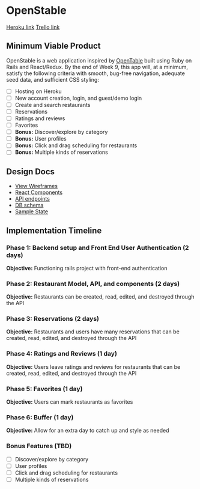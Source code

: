 # OpenStable

[Heroku link](#)
[Trello link](#)

## Minimum Viable Product

OpenStable is a web application inspired by [OpenTable](https://www.opentable.com) built using Ruby on Rails and React/Redux. By the end of Week 9, this app will, at a minimum, satisfy the following criteria with smooth, bug-free navigation, adequate seed data, and sufficient CSS styling:

- [ ] Hosting on Heroku
- [ ] New account creation, login, and guest/demo login
- [ ] Create and search restaurants
- [ ] Reservations
- [ ] Ratings and reviews
- [ ] Favorites
- [ ] **Bonus:** Discover/explore by category
- [ ] **Bonus:** User profiles
- [ ] **Bonus:** Click and drag scheduling for restaurants
- [ ] **Bonus:** Multiple kinds of reservations

## Design Docs
* [View Wireframes][wireframes]
* [React Components][components]
* [API endpoints][api-endpoints]
* [DB schema][schema]
* [Sample State][sample-state]

[wireframes]: wireframes
[components]: component-hierarchy.md
[sample-state]: sample-state.md
[api-endpoints]: api-endpoints.md
[schema]: schema.md

## Implementation Timeline
### Phase 1: Backend setup and Front End User Authentication (2 days)
**Objective:** Functioning rails project with front-end authentication

### Phase 2: Restaurant Model, API, and components (2 days)
**Objective:** Restaurants can be created, read, edited, and destroyed through the API

### Phase 3: Reservations (2 days)
**Objective:** Restaurants and users have many reservations that can be created, read, edited, and destroyed through the API

### Phase 4: Ratings and Reviews (1 day)
**Objective:** Users leave ratings and reviews for restaurants that can be created, read, edited, and destroyed through the API

### Phase 5: Favorites (1 day)
**Objective:** Users can mark restaurants as favorites

### Phase 6: Buffer (1 day)
**Objective:** Allow for an extra day to catch up and style as needed

### Bonus Features (TBD)
- [ ] Discover/explore by category
- [ ] User profiles
- [ ] Click and drag scheduling for restaurants
- [ ] Multiple kinds of reservations

